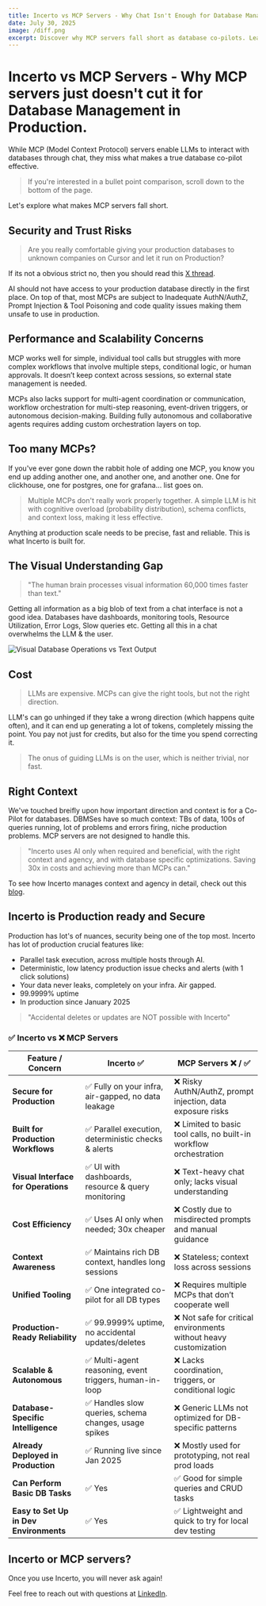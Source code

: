 ```yaml
---
title: Incerto vs MCP Servers - Why Chat Isn't Enough for Database Management
date: July 30, 2025
image: /diff.png
excerpt: Discover why MCP servers fall short as database co-pilots. Learn how visual interfaces, context engines, and production-ready tools make the difference between a chat bot and a true co-pilot.
---
```


# Incerto vs MCP Servers - Why MCP servers just doesn't cut it for Database Management in Production.

While MCP (Model Context Protocol) servers enable LLMs to interact with databases through chat, they miss what makes a true database co-pilot effective. 

> If you're interested in a bullet point comparison, scroll down to the bottom of the page.

Let's explore what makes MCP servers fall short.

## Security and Trust Risks

> Are you really comfortable giving your production databases to unknown companies on Cursor and let it run on Production?

If its not a obvious strict no, then you should read this [X thread](https://x.com/jasonlk/status/1946239737368592629). 

AI should not have access to your production database directly in the first place. On top of that, most MCPs are subject to Inadequate AuthN/AuthZ, Prompt Injection & Tool Poisoning and code quality issues making them unsafe to use in production.

## Performance and Scalability Concerns

MCP works well for simple, individual tool calls but struggles with more complex workflows that involve multiple steps, conditional logic, or human approvals. It doesn’t keep context across sessions, so external state management is needed.

MCPs also lacks support for multi-agent coordination or communication, workflow orchestration for multi-step reasoning, event-driven triggers, or autonomous decision-making. Building fully autonomous and collaborative agents requires adding custom orchestration layers on top.

## Too many MCPs?

If you've ever gone down the rabbit hole of adding one MCP, you know you end up adding another one, and another one, and another one. One for clickhouse, one for postgres, one for grafana... list goes on. 

> Multiple MCPs don't really work properly together. A simple LLM is hit with cognitive overload (probability distribution), schema conflicts, and context loss, making it less effective.

Anything at production scale needs to be precise, fast and reliable. This is what Incerto is built for.

## The Visual Understanding Gap

> "The human brain processes visual information 60,000 times faster than text."

Getting all information as a big blob of text from a chat interface is not a good idea. Databases have dashboards, monitoring tools, Resource Utilization, Error Logs, Slow queries etc. Getting all this in a chat overwhelms the LLM & the user.

![Visual Database Operations vs Text Output](/problems_firing.png)

## Cost

> LLMs are expensive. MCPs can give the right tools, but not the right direction. 

LLM's can go unhinged if they take a wrong direction (which happens quite often), and it can end up generating a lot of tokens, completely missing the point. You pay not just for credits, but also for the time you spend correcting it.

> The onus of guiding LLMs is on the user, which is neither trivial, nor fast.

## Right Context 

We've touched breifly upon how important direction and context is for a Co-Pilot for databases. DBMSes have so much context: TBs of data, 100s of queries running, lot of problems and errors firing, niche production problems. MCP servers are not designed to handle this. 

>"Incerto uses AI only when required and beneficial, with the right context and agency, and with database specific optimizations. Saving 30x in costs and achieving more than MCPs can."

To see how Incerto manages context and agency in detail, check out this [blog](https://incerto.in/blogs/ai-driven-remediation). 


## Incerto is Production ready and Secure

Production has lot's of nuances, security being one of the top most. Incerto has lot of production crucial features like: 
- Parallel task execution, across multiple hosts through AI.
- Deterministic, low latency production issue checks and alerts (with 1 click solutions)
- Your data never leaks, completely on your infra. Air gapped. 
- 99.9999% uptime
- In production since January 2025

> "Accidental deletes or updates are NOT possible with Incerto"

### ✅ Incerto vs ❌ MCP Servers

| Feature / Concern                            | **Incerto** ✅ | **MCP Servers** ❌ / ✅ |
|----------------------------------------------|----------------|-------------------------|
| **Secure for Production**                    | ✅ Fully on your infra, air-gapped, no data leakage | ❌ Risky AuthN/AuthZ, prompt injection, data exposure risks |
| **Built for Production Workflows**           | ✅ Parallel execution, deterministic checks & alerts | ❌ Limited to basic tool calls, no built-in workflow orchestration |
| **Visual Interface for Operations**          | ✅ UI with dashboards, resource & query monitoring | ❌ Text-heavy chat only; lacks visual understanding |
| **Cost Efficiency**                          | ✅ Uses AI only when needed; 30x cheaper | ❌ Costly due to misdirected prompts and manual guidance |
| **Context Awareness**                        | ✅ Maintains rich DB context, handles long sessions | ❌ Stateless; context loss across sessions |
| **Unified Tooling**                          | ✅ One integrated co-pilot for all DB types | ❌ Requires multiple MCPs that don’t cooperate well |
| **Production-Ready Reliability**             | ✅ 99.9999% uptime, no accidental updates/deletes | ❌ Not safe for critical environments without heavy customization |
| **Scalable & Autonomous**                    | ✅ Multi-agent reasoning, event triggers, human-in-loop | ❌ Lacks coordination, triggers, or conditional logic |
| **Database-Specific Intelligence**           | ✅ Handles slow queries, schema changes, usage spikes | ❌ Generic LLMs not optimized for DB-specific patterns |
| **Already Deployed in Production**           | ✅ Running live since Jan 2025 | ❌ Mostly used for prototyping, not real prod loads |
| **Can Perform Basic DB Tasks**               | ✅ Yes | ✅ Good for simple queries and CRUD tasks |
| **Easy to Set Up in Dev Environments**       | ✅ Yes| ✅ Lightweight and quick to try for local dev testing |

## Incerto or MCP servers?

Once you use Incerto, you will never ask again!

Feel free to reach out with questions at [LinkedIn](https://www.linkedin.com/in/anurag-pandey-5a11ba113/). 